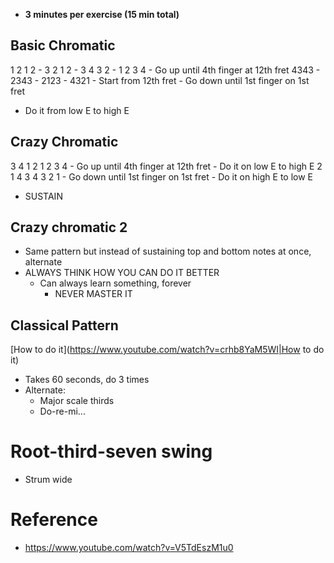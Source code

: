 - **3 minutes per exercise (15 min total)**
## Basic Chromatic
1 2 1 2 -  3 2 1 2 - 3 4 3 2 - 1 2 3 4
	- Go up until 4th finger at 12th fret
4343 - 2343 - 2123 - 4321
	- Start from 12th fret 
	- Go down until 1st finger on 1st fret
- Do it from low E to high E 
## Crazy Chromatic
3 4 1 2
1 2 3 4
	- Go up until 4th finger at 12th fret
	- Do it on low E to high E 
2 1 4 3
4 3 2 1
	- Go down until 1st finger on 1st fret
	- Do it on high E to low E
- SUSTAIN
## Crazy chromatic 2
- Same pattern but instead of sustaining top and bottom notes at once, alternate
- ALWAYS THINK HOW YOU CAN DO IT BETTER
	- Can always learn something, forever
		- NEVER MASTER IT
## Classical Pattern
[How to do it](https://www.youtube.com/watch?v=crhb8YaM5WI|How to do it)
- Takes 60 seconds, do 3 times
- Alternate:
	- Major scale thirds
	- Do-re-mi...
# Root-third-seven swing
- Strum wide

# Reference
- https://www.youtube.com/watch?v=V5TdEszM1u0